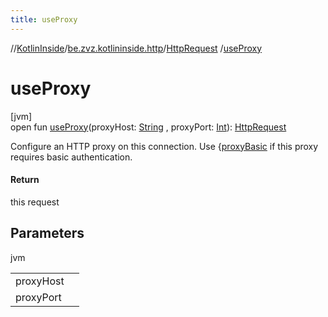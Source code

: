 ```yaml
---
title: useProxy
---
```

//[KotlinInside](../../../index.html)/[be.zvz.kotlininside.http](../index.html)/[HttpRequest](index.html)
/[useProxy](use-proxy.html)

# useProxy

[jvm]\
open fun [useProxy](use-proxy.html)(proxyHost: [String](https://docs.oracle.com/javase/7/docs/api/java/lang/String.html)
, proxyPort: [Int](https://kotlinlang.org/api/latest/jvm/stdlib/kotlin/-int/index.html)): [HttpRequest](index.html)

Configure an HTTP proxy on this connection. Use {[proxyBasic](proxy-basic.html) if this proxy requires basic
authentication.

#### Return

this request

## Parameters

jvm

| | |
|---|---|
| proxyHost |  |
| proxyPort |  |




